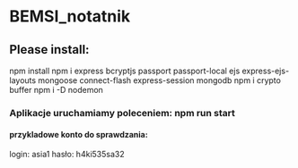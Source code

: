 # BEMSI_notatnik

## Please install:
npm install
npm i express bcryptjs passport passport-local ejs express-ejs-layouts mongoose connect-flash express-session mongodb 
npm i crypto buffer 
npm i -D nodemon


### Aplikacje uruchamiamy poleceniem: npm run start

#### przykladowe konto do sprawdzania:
login: asia1
hasło: h4ki535sa32